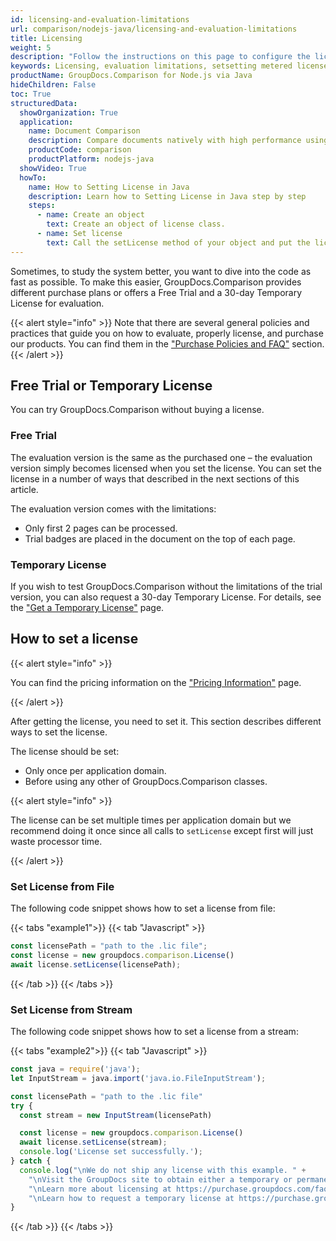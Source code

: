 ```yaml
---
id: licensing-and-evaluation-limitations
url: comparison/nodejs-java/licensing-and-evaluation-limitations
title: Licensing
weight: 5
description: "Follow the instructions on this page to configure the license and find out the restrictions when using GroupDocs.Comparison for Node.js via Java without a license (Evaluation Limitations)"
keywords: Licensing, evaluation limitations, setsetting metered license, setting license
productName: GroupDocs.Comparison for Node.js via Java
hideChildren: False
toc: True
structuredData:
  showOrganization: True
  application:
    name: Document Comparison
    description: Compare documents natively with high performance using JavaScript language and GroupDocs.Comparison for Node.js via Java
    productCode: comparison
    productPlatform: nodejs-java
  showVideo: True
  howTo:
    name: How to Setting License in Java
    description: Learn how to Setting License in Java step by step
    steps:
      - name: Create an object
        text: Create an object of license class.
      - name: Set license
        text: Call the setLicense method of your object and put the license path or license file stream parameter.
---
```


Sometimes, to study the system better, you want to dive into the code as fast as possible. To make this easier, GroupDocs.Comparison provides different purchase plans or offers a Free Trial and a 30-day Temporary License for evaluation.

{{< alert style="info" >}}
Note that there are several general policies and practices that guide you on how to evaluate, properly license, and purchase our products. You can find them in the ["Purchase Policies and FAQ"](https://purchase.groupdocs.com/policies) section.
{{< /alert >}}

## Free Trial or Temporary License

You can try GroupDocs.Comparison without buying a license.

### Free Trial

The evaluation version is the same as the purchased one – the evaluation version simply becomes licensed when you set the license. You can set the license in a number of ways that described in the next sections of this article.

The evaluation version comes with the limitations:

- Only first 2 pages can be processed.
- Trial badges are placed in the document on the top of each page.

### Temporary License

If you wish to test GroupDocs.Comparison without the limitations of the trial version, you can also request a 30-day Temporary License. For details, see the ["Get a Temporary License"](https://purchase.groupdocs.com/temporary-license) page.

## How to set a license

{{< alert style="info" >}}

You can find the pricing information on the ["Pricing Information"](https://purchase.groupdocs.com/pricing/comparison/nodejs-java) page.

{{< /alert >}}

After getting the license, you need to set it. This section describes different ways to set the license.

The license should be set:

- Only once per application domain.
- Before using any other of GroupDocs.Comparison classes.

{{< alert style="info" >}}

The license can be set multiple times per application domain but we recommend doing it once since all calls to `setLicense` except first will just waste processor time.

{{< /alert >}}

### Set License from File

The following code snippet shows how to set a license from file:

{{< tabs "example1">}}
{{< tab "Javascript" >}}

```javascript
const licensePath = "path to the .lic file";
const license = new groupdocs.comparison.License()
await license.setLicense(licensePath); 
```

{{< /tab >}}
{{< /tabs >}}


### Set License from Stream

The following code snippet shows how to set a license from a stream:

{{< tabs "example2">}}
{{< tab "Javascript" >}}

```javascript
const java = require('java');
let InputStream = java.import('java.io.FileInputStream');

const licensePath = "path to the .lic file"
try {
  const stream = new InputStream(licensePath)

  const license = new groupdocs.comparison.License()
  await license.setLicense(stream);
  console.log('License set successfully.');
} catch {
  console.log("\nWe do not ship any license with this example. " +
    "\nVisit the GroupDocs site to obtain either a temporary or permanent license. " +
    "\nLearn more about licensing at https://purchase.groupdocs.com/faqs/licensing. " +
    "\nLearn how to request a temporary license at https://purchase.groupdocs.com/temporary-license.");
}
```

{{< /tab >}}
{{< /tabs >}}